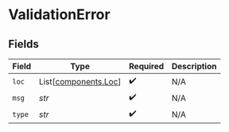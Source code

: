 # ValidationError


## Fields

| Field                                                  | Type                                                   | Required                                               | Description                                            |
| ------------------------------------------------------ | ------------------------------------------------------ | ------------------------------------------------------ | ------------------------------------------------------ |
| `loc`                                                  | List[[components.Loc](../../models/components/loc.md)] | :heavy_check_mark:                                     | N/A                                                    |
| `msg`                                                  | *str*                                                  | :heavy_check_mark:                                     | N/A                                                    |
| `type`                                                 | *str*                                                  | :heavy_check_mark:                                     | N/A                                                    |